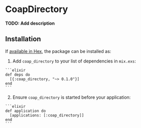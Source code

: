 # CoapDirectory

**TODO: Add description**

## Installation

If [available in Hex](https://hex.pm/docs/publish), the package can be installed as:

  1. Add `coap_directory` to your list of dependencies in `mix.exs`:

    ```elixir
    def deps do
      [{:coap_directory, "~> 0.1.0"}]
    end
    ```

  2. Ensure `coap_directory` is started before your application:

    ```elixir
    def application do
      [applications: [:coap_directory]]
    end
    ```


